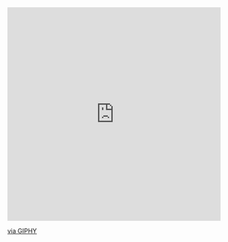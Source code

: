 <iframe src="https://giphy.com/embed/VTtANKl0beDFQRLDTh" width="480" height="480" frameBorder="0" class="giphy-embed" allowFullScreen></iframe><p><a href="https://giphy.com/gifs/thecodingspacerd-code-coding-eatsleepcode-VTtANKl0beDFQRLDTh">via GIPHY</a></p>
